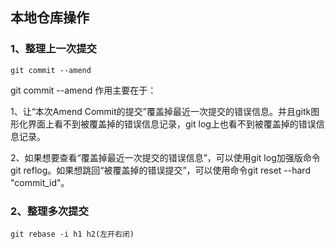 ## 本地仓库操作

### 1、整理上一次提交

```
git commit --amend
```

git  commit --amend 作用主要在于：

1、让“本次Amend Commit的提交”覆盖掉最近一次提交的错误信息。并且gitk图形化界面上看不到被覆盖掉的错误信息记录，git log上也看不到被覆盖掉的错误信息记录。

2、如果想要查看“覆盖掉最近一次提交的错误信息”，可以使用git log加强版命令git reflog。如果想跳回“被覆盖掉的错误提交”，可以使用命令git reset --hard "commit_id"。

### 2、整理多次提交

```
git rebase -i h1 h2(左开右闭)
```

